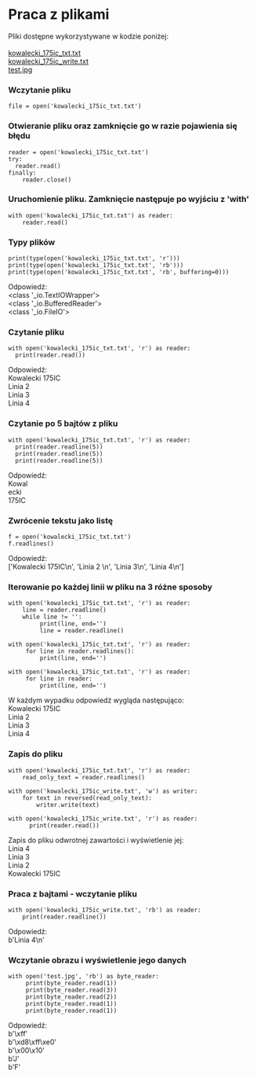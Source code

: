 # Praca z plikami
Pliki dostępne wykorzystywane w kodzie poniżej:<br><br>
[kowalecki_175ic_txt.txt](https://github.com/pkowalecki/machine-learning-piotr-kowalecki-175ic/blob/main/W6/kowalecki_175ic_txt.txt) <br>
[kowalecki_175ic_write.txt](https://github.com/pkowalecki/machine-learning-piotr-kowalecki-175ic/blob/main/W6/kowalecki_175ic_write.txt) <br>
[test.jpg](https://github.com/pkowalecki/machine-learning-piotr-kowalecki-175ic/blob/main/W6/test.jpg) <br>

### Wczytanie pliku

```
file = open('kowalecki_175ic_txt.txt')
```

### Otwieranie pliku oraz zamknięcie go w razie pojawienia się błędu
```
reader = open('kowalecki_175ic_txt.txt')
try:
  reader.read()
finally:
    reader.close()
```

### Uruchomienie pliku. Zamknięcie następuje po wyjściu z 'with'

```
with open('kowalecki_175ic_txt.txt') as reader:
    reader.read()
```

### Typy plików
```
print(type(open('kowalecki_175ic_txt.txt', 'r')))
print(type(open('kowalecki_175ic_txt.txt', 'rb')))
print(type(open('kowalecki_175ic_txt.txt', 'rb', buffering=0)))
```
Odpowiedź:
<br><class '_io.TextIOWrapper'>
<br><class '_io.BufferedReader'>
<br><class '_io.FileIO'>

### Czytanie pliku
```
with open('kowalecki_175ic_txt.txt', 'r') as reader:
  print(reader.read())
 ```
 Odpowiedź:
<br>Kowalecki 175IC
<br>Linia  2 
<br>Linia 3
<br>Linia 4

 
### Czytanie po 5 bajtów z pliku
```
with open('kowalecki_175ic_txt.txt', 'r') as reader:
  print(reader.readline(5))
  print(reader.readline(5))
  print(reader.readline(5))
 ```
  Odpowiedź:
<br>Kowal
<br>ecki 
<br>175IC

### Zwrócenie tekstu jako listę
```
f = open('kowalecki_175ic_txt.txt')
f.readlines()
```
Odpowiedź:
<br> ['Kowalecki 175IC\n', 'Linia  2 \n', 'Linia 3\n', 'Linia 4\n']

### Iterowanie po każdej linii w pliku na 3 różne sposoby

```
with open('kowalecki_175ic_txt.txt', 'r') as reader:
    line = reader.readline()
    while line != '':
         print(line, end='')
         line = reader.readline()
```
```
with open('kowalecki_175ic_txt.txt', 'r') as reader:
     for line in reader.readlines():
         print(line, end='')
```
```
with open('kowalecki_175ic_txt.txt', 'r') as reader:
     for line in reader:
         print(line, end='')
```
W każdym wypadku odpowiedź wygląda następująco:
<br>Kowalecki 175IC
<br>Linia  2 
<br>Linia 3
<br>Linia 4

### Zapis do pliku
```
with open('kowalecki_175ic_txt.txt', 'r') as reader:
    read_only_text = reader.readlines()

with open('kowalecki_175ic_write.txt', 'w') as writer:
    for text in reversed(read_only_text):
        writer.write(text)

with open('kowalecki_175ic_write.txt', 'r') as reader:
      print(reader.read())
```

Zapis do pliku odwrotnej zawartości i wyświetlenie jej:
<br>Linia 4
<br>Linia 3
<br>Linia  2 
<br>Kowalecki 175IC

### Praca z bajtami - wczytanie pliku
```
with open('kowalecki_175ic_write.txt', 'rb') as reader:
    print(reader.readline())
```
Odpowiedź:
<br>b'Linia 4\n'

### Wczytanie obrazu i wyświetlenie jego danych
```
with open('test.jpg', 'rb') as byte_reader:
     print(byte_reader.read(1))
     print(byte_reader.read(3))
     print(byte_reader.read(2))
     print(byte_reader.read(1))
     print(byte_reader.read(1))
```
Odpowiedź:
<br>b'\xff'
<br>b'\xd8\xff\xe0'
<br>b'\x00\x10'
<br>b'J'
<br>b'F'

